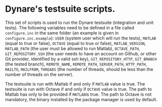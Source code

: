 # Dynare's testsuite scripts.

This set of scripts is used to run the Dynare testsuite (integration
and unit tests). The following variables need to be defined in a file
called ```configure.inc``` in the same folder (an example is given in
```configure.inc.example```): ```USER``` (system user which will run
the tests), ```MATLAB``` (equal to true or false), ```OCTAVE``` (equal
to true or false), ```MATLAB_VERSION```, ```MATLAB_PATH``` (the user
must be allowed to run Matlab), ```OCTAVE_PATH```,
```GIT_REPOSITORY_SSH``` (the user needs to have an account on Github,
or other Git provider, identified by a valid ssh key),
```GIT_REPOSITORY_HTTP```, ```GIT_BRANCH``` (the tested branch),
```REMOTE_NAME```, ```REMOTE_PATH```, ```SERVER_PATH```,
```HTTP_PATH```, ```MAILTO```, ```MAILFROM```, ```THREADS``` (the
number of threads, should be less than the number of threads on the
server).

The testsuite is run with Matlab if and only if ```MATLAB``` value is
true. The testsuite is run with Octave if and only if ```OCTAVE```
value is true. The path to Matlab has only to be provided if
```MATLAB```is true. The path to Octave is not mandatory, the binary
installed by the package manager is used by default.

